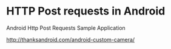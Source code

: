 HTTP Post requests in Android
=============================

Android Http Post Requests Sample Application

http://thanksandroid.com/android-custom-camera/
